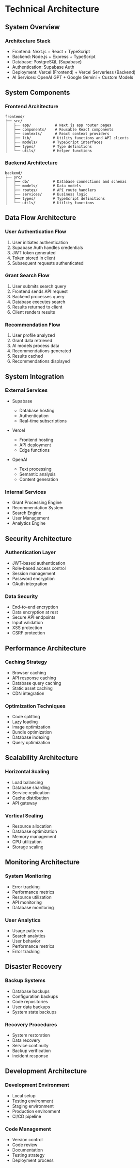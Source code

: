 # Technical Architecture

## System Overview

### Architecture Stack
- Frontend: Next.js + React + TypeScript
- Backend: Node.js + Express + TypeScript
- Database: PostgreSQL (Supabase)
- Authentication: Supabase Auth
- Deployment: Vercel (Frontend) + Vercel Serverless (Backend)
- AI Services: OpenAI GPT + Google Gemini + Custom Models

## System Components

### Frontend Architecture
```
frontend/
├── src/
│   ├── app/           # Next.js app router pages
│   ├── components/    # Reusable React components
│   ├── contexts/      # React context providers
│   ├── lib/          # Utility functions and API clients
│   ├── models/       # TypeScript interfaces
│   ├── types/        # Type definitions
│   └── utils/        # Helper functions
```

### Backend Architecture
```
backend/
├── src/
│   ├── db/           # Database connections and schemas
│   ├── models/       # Data models
│   ├── routes/       # API route handlers
│   ├── services/     # Business logic
│   ├── types/        # TypeScript definitions
│   └── utils/        # Utility functions
```

## Data Flow Architecture

### User Authentication Flow
1. User initiates authentication
2. Supabase Auth handles credentials
3. JWT token generated
4. Token stored in client
5. Subsequent requests authenticated

### Grant Search Flow
1. User submits search query
2. Frontend sends API request
3. Backend processes query
4. Database executes search
5. Results returned to client
6. Client renders results

### Recommendation Flow
1. User profile analyzed
2. Grant data retrieved
3. AI models process data
4. Recommendations generated
5. Results cached
6. Recommendations displayed

## System Integration

### External Services
- Supabase
  - Database hosting
  - Authentication
  - Real-time subscriptions
  
- Vercel
  - Frontend hosting
  - API deployment
  - Edge functions
  
- OpenAI
  - Text processing
  - Semantic analysis
  - Content generation

### Internal Services
- Grant Processing Engine
- Recommendation System
- Search Engine
- User Management
- Analytics Engine

## Security Architecture

### Authentication Layer
- JWT-based authentication
- Role-based access control
- Session management
- Password encryption
- OAuth integration

### Data Security
- End-to-end encryption
- Data encryption at rest
- Secure API endpoints
- Input validation
- XSS protection
- CSRF protection

## Performance Architecture

### Caching Strategy
- Browser caching
- API response caching
- Database query caching
- Static asset caching
- CDN integration

### Optimization Techniques
- Code splitting
- Lazy loading
- Image optimization
- Bundle optimization
- Database indexing
- Query optimization

## Scalability Architecture

### Horizontal Scaling
- Load balancing
- Database sharding
- Service replication
- Cache distribution
- API gateway

### Vertical Scaling
- Resource allocation
- Database optimization
- Memory management
- CPU utilization
- Storage scaling

## Monitoring Architecture

### System Monitoring
- Error tracking
- Performance metrics
- Resource utilization
- API monitoring
- Database monitoring

### User Analytics
- Usage patterns
- Search analytics
- User behavior
- Performance metrics
- Error tracking

## Disaster Recovery

### Backup Systems
- Database backups
- Configuration backups
- Code repositories
- User data backups
- System state backups

### Recovery Procedures
- System restoration
- Data recovery
- Service continuity
- Backup verification
- Incident response

## Development Architecture

### Development Environment
- Local setup
- Testing environment
- Staging environment
- Production environment
- CI/CD pipeline

### Code Management
- Version control
- Code review
- Documentation
- Testing strategy
- Deployment process